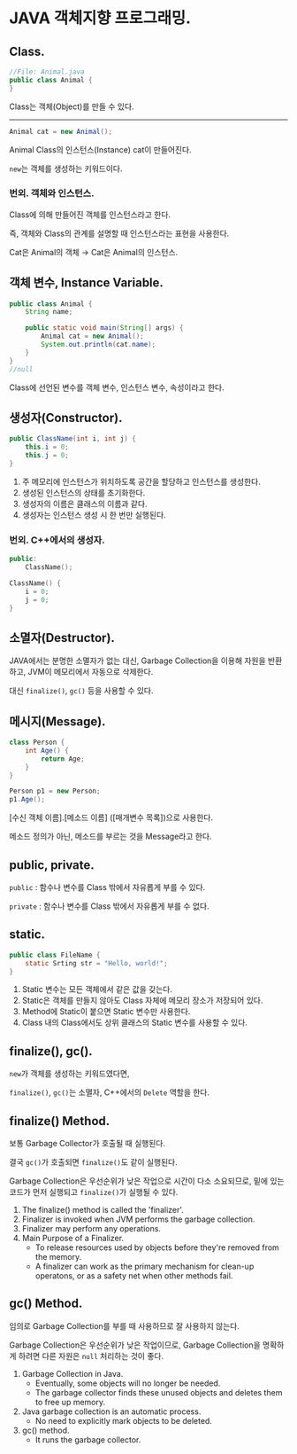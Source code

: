 # JAVA 객체지향 프로그래밍.

## Class.

```java
//File: Animal.java
public class Animal {
}
```

Class는 객체(Object)를 만들 수 있다.

---

```java
Animal cat = new Animal();
```

Animal Class의 인스턴스(Instance) cat이 만들어진다.

`new`는 객체를 생성하는 키워드이다.

### 번외. 객체와 인스턴스.
Class에 의해 만들어진 객체를 인스턴스라고 한다.

즉, 객체와 Class의 관계를 설명할 때 인스턴스라는 표현을 사용한다.

Cat은 Animal의 객체 → Cat은 Animal의 인스턴스.

## 객체 변수, Instance Variable.

```java
public class Animal {
	String name;

	public static void main(String[] args) {
		Animal cat = new Animal();
		System.out.println(cat.name);
	}
}
//null
```

Class에 선언된 변수를 객체 변수, 인스턴스 변수, 속성이라고 한다.

## 생성자(Constructor).
```java
public ClassName(int i, int j) {
	this.i = 0;
	this.j = 0;
}
```

1. 주 메모리에 인스턴스가 위치하도록 공간을 할당하고 인스턴스를 생성한다.
2. 생성된 인스턴스의 상태를 초기화한다.
3. 생성자의 이름은 클래스의 이름과 같다.
4. 생성자는 인스턴스 생성 시 한 번만 실행된다.

### 번외. C++에서의 생성자.
```cpp
public:
	ClassName();
```

```cpp
ClassName() {
	i = 0;
	j = 0;
}
```

## **소멸자(Destructor).**

JAVA에서는 분명한 소멸자가 없는 대신, Garbage Collection을 이용해 자원을 반환하고, JVM이 메모리에서 자동으로 삭제한다.

대신 `finalize()`, `gc()` 등을 사용할 수 있다.

## **메시지(Message).**

```java
class Person {
	int Age() {
		return Age;	
	}
}
```

```java
Person p1 = new Person;
p1.Age();
```

[수신 객체 이름].[메소드 이름] ([매개변수 목록])으로 사용한다.

메소드 정의가 아닌, 메소드를 부르는 것을 Message라고 한다.

## **public, private.**

`public` : 함수나 변수를 Class 밖에서 자유롭게 부를 수 있다.

`private` : 함수나 변수를 Class 밖에서 자유롭게 부를 수 없다.

## static.

```java
public class FileName {
	static Srting str = "Hello, world!";
}
```

1. Static 변수는 모든 객체에서 같은 값을 갖는다.
2. Static은 객체를 만들지 않아도 Class 자체에 메모리 장소가 저장되어 있다.
3. Method에 Static이 붙으면 Static 변수만 사용한다.
4. Class 내의 Class에서도 상위 클래스의 Static 변수를 사용할 수 있다.

## finalize(), gc().

`new`가 객체를 생성하는 키워드였다면,

`finalize()`, `gc()`는 소멸자, C++에서의 `Delete` 역할을 한다.

## finalize() Method.

보통 Garbage Collector가 호출될 때 실행된다.

결국 `gc()`가 호출되면 `finalize()`도 같이 실행된다.

Garbage Collection은 우선순위가 낮은 작업으로 시간이 다소 소요되므로, 밑에 있는 코드가 먼저 실행되고 `finalize()`가 실행될 수 있다.

1. The finalize() method is called the 'finalizer'.
2. Finalizer is invoked when JVM performs the garbage collection.
3. Finalizer may perform any operations.
4. Main Purpose of a Finalizer.
    - To release resources used by objects before they're removed from the memory.
    - A finalizer can work as the primary mechanism for clean-up operatons, or as a safety net when other methods fail.

## gc() Method.

임의로 Garbage Collection를 부를 때 사용하므로 잘 사용하지 않는다.

Garbage Collection은 우선순위가 낮은 작업이므로, Garbage Collection을 명확하게 하려면 다른 자원은 `null` 처리하는 것이 좋다.

1. Garbage Collection in Java.
    - Eventually, some objects will no longer be needed.
    - The garbage collector finds these unused objects and deletes them to free up memory.
2. Java garbage collection is an automatic process.
    - No need to explicitly mark objects to be deleted.
3. gc() method.
    - It runs the garbage collector.